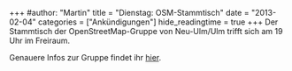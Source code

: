 +++
#author: "Martin"
title = "Dienstag: OSM-Stammtisch"
date = "2013-02-04"
categories = ["Ankündigungen"]
hide_readingtime = true
+++
Der Stammtisch der OpenStreetMap-Gruppe von Neu-Ulm/Ulm trifft sich am 19 Uhr im Freiraum.

Genauere Infos zur Gruppe findet ihr [hier](http://wiki.openstreetmap.org/wiki/Ulm_Neu-Ulm/Stammtisch).
